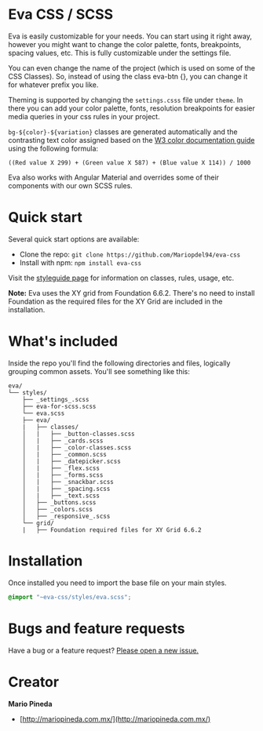 # Eva CSS / SCSS

Eva is easily customizable for your needs. You can start using it right away, however you might want to change the color palette, fonts, breakpoints, spacing values, etc. This is fully customizable under the settings file.

You can even change the name of the project (which is used on some of the CSS Classes). So, instead of using the class eva-btn {}, you can change it for whatever prefix you like.

Theming is supported by changing the `settings.csss` file under `theme`. In there you can add your color palette, fonts, resolution breakpoints for easier media queries in your css rules in your project.

`bg-${color}-${variation}` classes are generated automatically and the contrasting text color assigned based on the [W3 color documentation guide](http://www.w3.org/TR/AERT#color-contrast) using the following formula:

```
((Red value X 299) + (Green value X 587) + (Blue value X 114)) / 1000
```

Eva also works with Angular Material and overrides some of their components with our own SCSS rules.

# Quick start

Several quick start options are available:

* Clone the repo: `git clone https://github.com/Mariopdel94/eva-css`
* Install with npm: `npm install eva-css`

Visit the [styleguide page](http://eva.mariopineda.com.mx/) for information on classes, rules, usage, etc.

**Note:** Eva uses the XY grid from Foundation 6.6.2. There's no need to install Foundation as the required files for the XY Grid are included in the installation.

# What's included

Inside the repo you'll find the following directories and files, logically grouping common assets. You'll see something like this:

```text
eva/
└── styles/
    ├── _settings_.scss
    ├── eva-for-scss.scss
    └── eva.scss
    ├── eva/
    |   ├── classes/
    │   |   ├── _button-classes.scss
    │   |   ├── _cards.scss
    │   |   ├── _color-classes.scss
    │   |   ├── _common.scss
    │   |   ├── _datepicker.scss
    │   |   ├── _flex.scss
    │   |   ├── _forms.scss
    │   |   ├── _snackbar.scss
    │   |   ├── _spacing.scss
    │   |   ├── _text.scss
    │   ├── _buttons.scss
    │   ├── _colors.scss
    │   ├── _responsive_.scss
    └── grid/
    |   ├── Foundation required files for XY Grid 6.6.2
```

# Installation

Once installed you need to import the base file on your main styles.

```scss
@import "~eva-css/styles/eva.scss";
```

# Bugs and feature requests

Have a bug or a feature request? [Please open a new issue.](https://github.com/Mariopdel94/eva-css/issues/new)

# Creator

**Mario Pineda**

* [http://mariopineda.com.mx/](http://mariopineda.com.mx/)